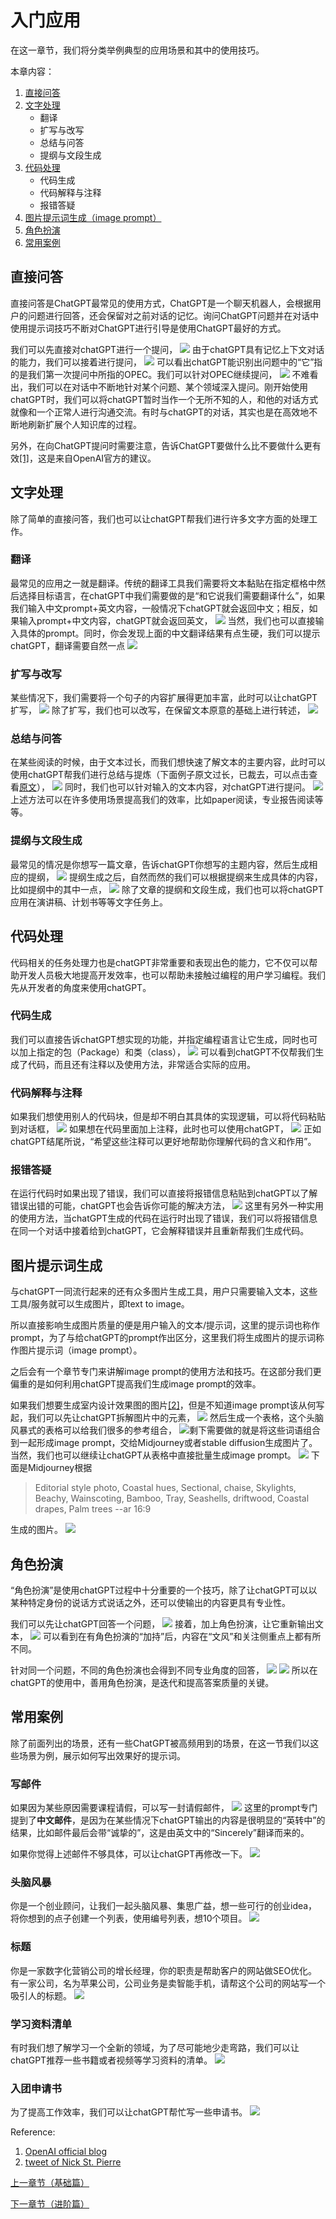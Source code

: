 # 入门应用 

在这一章节，我们将分类举例典型的应用场景和其中的使用技巧。

本章内容：
1. [直接问答](#直接问答)
2. [文字处理](#文字处理)
   - 翻译
   - 扩写与改写
   - 总结与问答
   - 提纲与文段生成
3. [代码处理](#代码处理)
   - 代码生成
   - 代码解释与注释
   - 报错答疑
4. [图片提示词生成（image prompt）](#图片提示词生成)
5. [角色扮演](#角色扮演)
6. [常用案例](#常用案例)



## 直接问答
直接问答是ChatGPT最常见的使用方式，ChatGPT是一个聊天机器人，会根据用户的问题进行回答，还会保留对之前对话的记忆。询问ChatGPT问题并在对话中使用提示词技巧不断对ChatGPT进行引导是使用ChatGPT最好的方式。

我们可以先直接对chatGPT进行一个提问，
![](../img/Examples/BasicApp1001.png)
由于chatGPT具有记忆上下文对话的能力，我们可以接着进行提问，
![](../img/Examples/BasicApp1002.png)
可以看出chatGPT能识别出问题中的“它”指的是我们第一次提问中所指的OPEC。我们可以针对OPEC继续提问，
![](../img/Examples/BasicApp1003.png)
不难看出，我们可以在对话中不断地针对某个问题、某个领域深入提问。刚开始使用chatGPT时，我们可以将chatGPT暂时当作一个无所不知的人，和他的对话方式就像和一个正常人进行沟通交流。有时与chatGPT的对话，其实也是在高效地不断地刷新扩展个人知识库的过程。

另外，在向ChatGPT提问时需要注意，告诉ChatGPT要做什么比不要做什么更有效[[1]](#https://help.openai.com/en/articles/6654000-best-practices-for-prompt-engineering-with-openai-api)，这是来自OpenAI官方的建议。


## 文字处理
除了简单的直接问答，我们也可以让chatGPT帮我们进行许多文字方面的处理工作。
### 翻译
最常见的应用之一就是翻译。传统的翻译工具我们需要将文本黏贴在指定框格中然后选择目标语言，在chatGPT中我们需要做的是“和它说我们需要翻译什么”，如果我们输入中文prompt+英文内容，一般情况下chatGPT就会返回中文；相反，如果输入prompt+中文内容，chatGPT就会返回英文，
![](../img/Examples/BasicApp2101.png)
当然，我们也可以直接输入具体的prompt。同时，你会发现上面的中文翻译结果有点生硬，我们可以提示chatGPT，翻译需要自然一点
![](../img/Examples/BasicApp2102.png)
### 扩写与改写
某些情况下，我们需要将一个句子的内容扩展得更加丰富，此时可以让chatGPT扩写，
![](../img/Examples/BasicApp2201.png)
除了扩写，我们也可以改写，在保留文本原意的基础上进行转述，
![](../img/Examples/BasicApp2202.png)
### 总结与问答
在某些阅读的时候，由于文本过长，而我们想快速了解文本的主要内容，此时可以使用chatGPT帮我们进行总结与提炼（下面例子原文过长，已裁去，可以点击查看[原文](#https://baijiahao.baidu.com/s?id=1761886603048134863&wfr=spider&for=pc)），
![](../img/Examples/BasicApp2301.png)
同时，我们也可以针对输入的文本内容，对chatGPT进行提问。
![](../img/Examples/BasicApp2302.png)
上述方法可以在许多使用场景提高我们的效率，比如paper阅读，专业报告阅读等等。
### 提纲与文段生成
最常见的情况是你想写一篇文章，告诉chatGPT你想写的主题内容，然后生成相应的提纲，
![](../img/Examples/BasicApp2401.png)
提纲生成之后，自然而然的我们可以根据提纲来生成具体的内容，比如提纲中的其中一点，
![](../img/Examples/BasicApp2402.png)
除了文章的提纲和文段生成，我们也可以将chatGPT应用在演讲稿、计划书等等文字任务上。

## 代码处理
代码相关的任务处理力也是chatGPT非常重要和表现出色的能力，它不仅可以帮助开发人员极大地提高开发效率，也可以帮助未接触过编程的用户学习编程。我们先从开发者的角度来使用chatGPT。
### 代码生成
我们可以直接告诉chatGPT想实现的功能，并指定编程语言让它生成，同时也可以加上指定的包（Package）和类（class），
![](../img/Examples/BasicApp3101.png)
可以看到chatGPT不仅帮我们生成了代码，而且还有注释以及使用方法，非常适合实际的应用。
### 代码解释与注释
如果我们想使用别人的代码块，但是却不明白其具体的实现逻辑，可以将代码粘贴到对话框，
![](../img/Examples/BasicApp3202.png)
如果想在代码里面加上注释，此时也可以使用chatGPT，
![](../img/Examples/BasicApp3201.png)
正如chatGPT结尾所说，“希望这些注释可以更好地帮助你理解代码的含义和作用”。
### 报错答疑
在运行代码时如果出现了错误，我们可以直接将报错信息粘贴到chatGPT以了解错误出错的可能，chatGPT也会告诉你可能的解决方法，
![](../img/Examples/BasicApp3301.png)
这里有另外一种实用的使用方法，当chatGPT生成的代码在运行时出现了错误，我们可以将报错信息在同一个对话中接着给到chatGPT，它会解释错误并且重新帮我们生成代码。
## 图片提示词生成
与chatGPT一同流行起来的还有众多图片生成工具，用户只需要输入文本，这些工具/服务就可以生成图片，即text to image。

所以直接影响生成图片质量的便是用户输入的文本/提示词，这里的提示词也称作prompt，为了与给chatGPT的prompt作出区分，这里我们将生成图片的提示词称作图片提示词（image prompt）。

之后会有一个章节专门来讲解image prompt的使用方法和技巧。在这部分我们更偏重的是如何利用chatGPT提高我们生成image prompt的效率。

如果我们想要生成室内设计效果图的图片[[2]](https://twitter.com/nickfloats/status/1635116674616791040?ref_src=twsrc%5Etfw%7Ctwcamp%5Etweetembed%7Ctwterm%5E1635116676978208769%7Ctwgr%5E310417aab2231e5a23cdcb566b080a4ca2481cc4%7Ctwcon%5Es2_&ref_url=https%3A%2F%2Fweirdwonderfulai.art%2Fgeneral%2Fusing-chatgpt-to-create-prompts-for-ai-art%2F)，但是不知道image prompt该从何写起，我们可以先让chatGPT拆解图片中的元素，
![](../img/Examples/BasicApp4001.png)
然后生成一个表格，这个头脑风暴式的表格可以给我们很多的参考组合，
![](../img/Examples/BasicApp4002.png)剩下需要做的就是将这些词语组合到一起形成image prompt，交给Midjourney或者stable diffusion生成图片了。当然，我们也可以继续让chatGPT从表格中直接批量生成image prompt。
![](../img/Examples/BasicApp4003.png)
下面是Midjourney根据
>Editorial style photo, Coastal hues, Sectional, chaise, Skylights, Beachy, Wainscoting, Bamboo, Tray, Seashells, driftwood, Coastal drapes, Palm trees --ar 16:9

生成的图片。
![](../img/Examples/BasicApp4004.png)

## 角色扮演
“角色扮演”是使用chatGPT过程中十分重要的一个技巧，除了让chatGPT可以以某种特定身份的说话方式说话之外，还可以使输出的内容更具有专业性。

我们可以先让chatGPT回答一个问题，
![](../img/Examples/BasicApp5001.png)
接着，加上角色扮演，让它重新输出文本，
![](../img/Examples/BasicApp5002.png)
可以看到在有角色扮演的“加持”后，内容在“文风”和关注侧重点上都有所不同。

针对同一个问题，不同的角色扮演也会得到不同专业角度的回答，
![](../img/Examples/BasicApp5003.png)
![](../img/Examples/BasicApp5004.png)
所以在chatGPT的使用中，善用角色扮演，是迭代和提高答案质量的关键。

## 常用案例
除了前面列出的场景，还有一些ChatGPT被高频用到的场景，在这一节我们以这些场景为例，展示如何写出效果好的提示词。

### 写邮件
如果因为某些原因需要课程请假，可以写一封请假邮件，
![](../img/Examples/BasicApp6101.png)
这里的prompt专门提到了**中文邮件**，是因为在某些情况下chatGPT输出的内容是很明显的“英转中”的结果，比如邮件最后会带“诚挚的”，这是由英文中的“Sincerely”翻译而来的。

如果你觉得上述邮件不够具体，可以让chatGPT再修改一下。
![](../img/Examples/BasicApp6102.png)

### 头脑风暴
你是一个创业顾问，让我们一起头脑风暴、集思广益，想一些可行的创业idea，将你想到的点子创建一个列表，使用编号列表，想10个项目。
![](../img/Examples/BasicApp6201.png)
### 标题
你是一家数字化营销公司的增长经理，你的职责是帮助客户的网站做SEO优化。有一家公司，名为苹果公司，公司业务是卖智能手机，请帮这个公司的网站写一个吸引人的标题。
![](../img/Examples/BasicApp6301.png)
### 学习资料清单
有时我们想了解学习一个全新的领域，为了尽可能地少走弯路，我们可以让chatGPT推荐一些书籍或者视频等学习资料的清单。
![](../img/Examples/BasicApp6401.png)
### 入团申请书
为了提高工作效率，我们可以让chatGPT帮忙写一些申请书。
![](../img/Examples/BasicApp6501.png)



Reference:

1. [OpenAI official blog](https://help.openai.com/en/articles/6654000-best-practices-for-prompt-engineering-with-openai-api)
2. [tweet of Nick St. Pierre](https://twitter.com/nickfloats/status/1635116674616791040?ref_src=twsrc%5Etfw%7Ctwcamp%5Etweetembed%7Ctwterm%5E1635116676978208769%7Ctwgr%5E310417aab2231e5a23cdcb566b080a4ca2481cc4%7Ctwcon%5Es2_&ref_url=https%3A%2F%2Fweirdwonderfulai.art%2Fgeneral%2Fusing-chatgpt-to-create-prompts-for-ai-art%2F)


[上一章节（基础篇）](prompting-basics.md)

[下一章节（进阶篇）](prompting-advanced-techniques.md)

